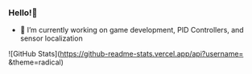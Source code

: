 ### Hello!👋

- 🔭 I’m currently working on game development, PID Controllers, and sensor localization 

![GitHub Stats](https://github-readme-stats.vercel.app/api?username= &theme=radical)

